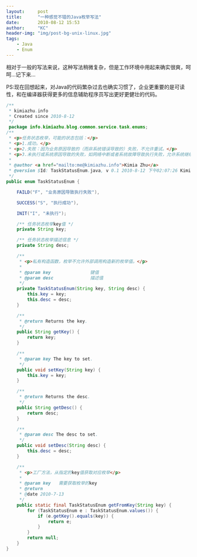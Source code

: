 ```yaml
---
layout:     post
title:      "一种感觉不错的Java枚举写法"
date:       2010-08-12 15:53
author:     "KC"
header-img: "img/post-bg-unix-linux.jpg"
tags:
    - Java
    - Enum
---
```


相对于一般的写法来说，这种写法稍微复杂，但是工作环境中用起来确实很爽，呵呵…记下来…

PS:现在回想起来，对Java的代码繁杂过去也确实习惯了，企业更重要的是可读性，和在编译器获得更多的信息辅助程序员写出更好更健壮的代码。```java/**
 * kimiazhu.info 
 * Created since 2010-8-12
 */
 package info.kimiazhu.blog.common.service.task.enums;
/**
 * <p>任务状态枚举，可能的状态包括：</p>
 * <p>1.成功。</p>
 * <p>2.失败：因为业务原因导致的（而非系统错误导致的）失败，不允许重试。</p>
 * <p>3.未执行或系统原因导致的失败，如网络中断或者系统故障导致执行失败，允许系统继续重试。</p>
 *
 * @author <a href="mailto:me@kimiazhu.info">Kimia Zhu</a>
 * @version $Id: TaskStatusEnum.java, v 0.1 2010-8-12 下午02:07:26 Kimia Zhu Exp $
 */
public enum TaskStatusEnum {

    FAILD("F", "业务原因导致执行失败"),

    SUCCESS("S", "执行成功"),

    INIT("I", "未执行");

    /** 任务状态枚举key值 */
    private String key;

    /** 任务状态枚举描述信息 */
    private String desc;

    /**
     * <p>私有构造函数，枚举不允许外部调用构造新的枚举值。</p>
     * 
     * @param key               键值
     * @param desc              描述值
     */
    private TaskStatusEnum(String key, String desc) {
        this.key = key;
        this.desc = desc;
    }

    /**
     * @return Returns the key.
     */
    public String getKey() {
        return key;
    }

    /**
     * @param key The key to set.
     */
    public void setKey(String key) {
        this.key = key;
    }

    /**
     * @return Returns the desc.
     */
    public String getDesc() {
        return desc;
    }

    /**
     * @param desc The desc to set.
     */
    public void setDesc(String desc) {
        this.desc = desc;
    }

    /**
     * <p>工厂方法，从指定的key值获取对应枚举</p>
     *
     * @param key   需要获取枚举的key
     * @return      
     * @date 2010-7-13
     */
    public static final TaskStatusEnum getFromKey(String key) {
        for (TaskStatusEnum e : TaskStatusEnum.values()) {
            if (e.getKey().equals(key)) {
                return e;
            }
        }
        return null;
    }
}
```